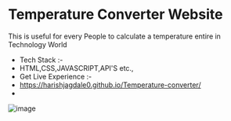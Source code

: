# Temperature Converter Website
This is useful for every People to calculate a temperature entire in Technology World
- Tech Stack :-
- HTML,CSS,JAVASCRIPT,API'S etc.,
- Get Live Experience :-
- https://harishjagdale0.github.io/Temperature-converter/
- 
![image](https://github.com/HarishJagdale0/OIBSIP1.3/assets/163445863/da533e9c-ba09-4aeb-9a81-ca33342d499d)






